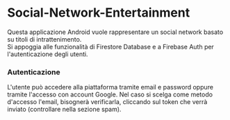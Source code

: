 # Social-Network-Entertainment
Questa applicazione Android vuole rappresentare un social network basato su titoli di intrattenimento.</br>
Si appoggia alle funzionalità di Firestore Database e a Firebase Auth per l'autenticazione degli utenti.

### Autenticazione
L'utente può accedere alla piattaforma tramite email e password oppure tramite l'accesso con account Google. Nel caso si scelga come metodo d'accesso l'email, bisognerà verificarla, cliccando sul token che verrà inviato (controllare nella sezione spam).


